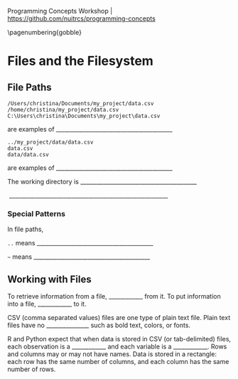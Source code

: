 Programming Concepts Workshop | https://github.com/nuitrcs/programming-concepts




\pagenumbering{gobble}


# Files and the Filesystem


## File Paths
 
```
/Users/christina/Documents/my_project/data.csv
/home/christina/my_project/data.csv
C:\Users\christina\Documents\my_project\data.csv
```

are examples of _________________________________________

```
../my_project/data/data.csv
data.csv
data/data.csv
```

are examples of _________________________________________


The working directory is _________________________________________


&nbsp;________________________________________________________



### Special Patterns

In file paths, 

`..` means _________________________________________

`~` means _________________________________________



## Working with Files

To retrieve information from a file, ____________ from it.  To put information into a file, ____________ to it.

CSV (comma separated values) files are one type of plain text file.  Plain text files have no _______________ such as bold text, colors, or fonts.

R and Python expect that when data is stored in CSV (or tab-delimited) files, each observation is a ____________ and each variable is a ____________.  Rows and columns may or may not have names.  Data is stored in a rectangle: each row has the same number of columns, and each column has the same number of rows. 
